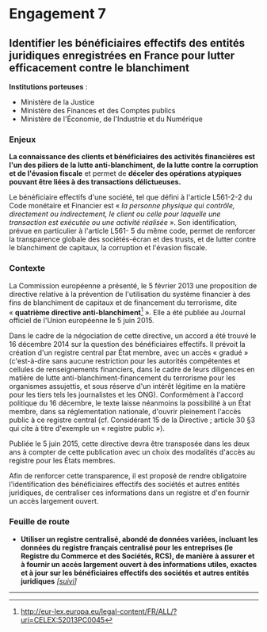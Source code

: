 # Engagement 7

## Identifier les bénéficiaires effectifs des entités juridiques enregistrées en France pour lutter efficacement contre le blanchiment

**Institutions porteuses** :
-  Ministère de la Justice
-  Ministère des Finances et des Comptes publics
-  Ministère de l'Économie, de l'Industrie et du Numérique

### Enjeux

**La connaissance des clients et bénéficiaires des activités financières est l'un des piliers de la
lutte anti-blanchiment, de la lutte contre la corruption et de l'évasion fiscale** et permet de
**déceler des opérations atypiques pouvant être liées à des transactions délictueuses.**

Le bénéficiaire effectifs d'une société, tel que défini à l'article L561-2-2 du Code monétaire et
Financier est « _la personne physique qui contrôle, directement ou indirectement, le client ou
celle pour laquelle une transaction est exécutée ou une activité réalisée_ ». Son identification,
prévue en particulier à l'article L561- 5 du même code, permet de renforcer la transparence
globale des sociétés-écran et des trusts, et de lutter contre le blanchiment de capitaux, la
corruption et l'évasion fiscale.

### Contexte

La Commission européenne a présenté, le 5 février 2013 une proposition de directive relative
à la prévention de l'utilisation du système financier à des fins de blanchiment de capitaux et
de financement du terrorisme, dite « **quatrième directive anti-blanchiment**[^1] ». Elle a été
publiée au Journal officiel de l'Union européenne le 5 juin 2015.

Dans le cadre de la négociation de cette directive, un accord a été trouvé le 16 décembre
2014 sur la question des bénéficiaires effectifs. Il prévoit la création d'un registre central par
État membre, avec un accès « gradué » (c'est-à-dire sans aucune restriction pour les
autorités compétentes et cellules de renseignements financiers, dans le cadre de leurs
diligences en matière de lutte anti-blanchiment-financement du terrorisme pour les
organismes assujettis, et sous réserve d'un intérêt légitime en la matière pour les tiers tels les
journalistes et les ONG). Conformément à l'accord politique du 16 décembre, le texte laisse
néanmoins la possibilité à un État membre, dans sa réglementation nationale, d'ouvrir
pleinement l'accès public à ce registre central (cf. Considérant 15 de la Directive ; article 30
§3 qui cite à titre d'exemple un « registre public »).

Publiée le 5 juin 2015, cette directive devra être transposée dans les deux ans à compter de
cette publication avec un choix des modalités d'accès au registre pour les États membres.

Afin de renforcer cette transparence, il est proposé de rendre obligatoire l'identification des
bénéficiaires effectifs des sociétés et autres entités juridiques, de centraliser ces informations
dans un registre et d'en fournir un accès largement ouvert.

### Feuille de route

- **Utiliser un registre centralisé, abondé de données variées, incluant les données du
registre français centralisé pour les entreprises (le Registre du Commerce et des Sociétés,
RCS), de manière à assurer et à fournir un accès largement ouvert à des informations
utiles, exactes et à jour sur les bénéficiaires effectifs des sociétés et autres entités
juridiques**
  _[[suivi](https://git.framasoft.org/etalab/suivi/issues/127)]_

----

[^1]: http://eur-lex.europa.eu/legal-content/FR/ALL/?uri=CELEX:52013PC0045
